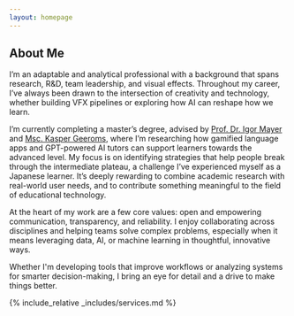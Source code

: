 ```yaml
---
layout: homepage
---
```


## About Me

I’m an adaptable and analytical professional with a background that spans research, R&D, team leadership, and visual effects. Throughout my career, I’ve always been drawn to the intersection of creativity and technology, whether building VFX pipelines or exploring how AI can reshape how we learn.

I’m currently completing a master’s degree, advised by <a href="https://scholar.google.nl/citations?user=VrZ7PZMAAAAJ&hl=nl" target="_blank">Prof. Dr. Igor Mayer</a> and <a href="https://www.linkedin.com/in/kasper-geeroms-01258259/?originalSubdomain=be" target="_blank">Msc. Kasper Geeroms</a>, where I’m researching how gamified language apps and GPT-powered AI tutors can support learners towards the advanced level. My focus is on identifying strategies that help people break through the intermediate plateau, a challenge I’ve experienced myself as a Japanese learner. It’s deeply rewarding to combine academic research with real-world user needs, and to contribute something meaningful to the field of educational technology.

At the heart of my work are a few core values: open and empowering communication, transparency, and reliability. I enjoy collaborating across disciplines and helping teams solve complex problems, especially when it means leveraging data, AI, or machine learning in thoughtful, innovative ways.

Whether I'm developing tools that improve workflows or analyzing systems for smarter decision-making, I bring an eye for detail and a drive to make things better.

{% include_relative _includes/services.md %}
